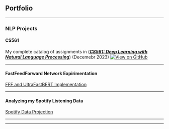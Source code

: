 ## Portfolio

---

### NLP Projects

#### CS561
My complete catalog of assignments in ([***CS561: Deep Learning with Natural Language Processing***](https://github.com/codaeddie/SDSU-CS561-NLP)) (Decemebr 2023)
[![View on GitHub](https://img.shields.io/badge/GitHub-View_on_GitHub-blue?logo=GitHub)](https://github.com/codaeddie/SDSU-CS561-NLP)

---
#### FastFeedForward Network Expirimentation
[FFF and UltraFastBERT Implementation](https://github.com/codaeddie/portfolio/blob/main/pdf/Finalcs561.pdf)

---
#### Analyzing my Spotify Listening Data
[Spotify Data Projection](https://github.com/codaeddie/portfolio/blob/main/pdf/SpotifyProj.pdf)

---






---
